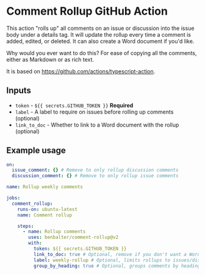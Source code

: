 # Comment Rollup GitHub Action

This action "rolls up" all comments on an issue or discussion into the issue body under a details tag. It will update the rollup every time a comment is added, edited, or deleted. It can also create a Word document if you'd like.

Why would you ever want to do this? For ease of copying all the comments, either as Markdown or as rich text.

It is based on https://github.com/actions/typescript-action.

## Inputs

* `token` - `${{ secrets.GITHUB_TOKEN }}` **Required**
* `label` - A label to require on issues before rolling up comments (optional)
* `link_to_doc` - Whether to link to a Word document with the rollup (optional)

## Example usage

```yaml
on: 
  issue_comment: {} # Remove to only rollup discussion comments
  discussion_comment: {} # Remove to only rollup issue comments

name: Rollup weekly comments

jobs:
  comment_rollup:
    runs-on: ubuntu-latest
    name: Comment rollup

    steps:
      - name: Rollup comments
        uses: benbalter/comment-rollup@v2
        with:
          token: ${{ secrets.GITHUB_TOKEN }}
          link_to_doc: true # Optional, remove if you don't want a Word doc.
          label: weekly-rollup # Optional, limits rollups to issues/discussions with the given label
          group_by_heading: true # Optional, groups comments by heading (BETA)
```

